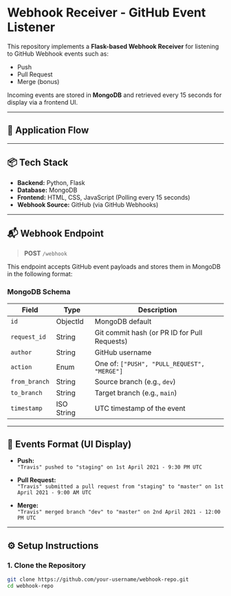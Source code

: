 # Webhook Receiver - GitHub Event Listener

This repository implements a **Flask-based Webhook Receiver** for listening to GitHub Webhook events such as:

- Push
- Pull Request
- Merge (bonus)

Incoming events are stored in **MongoDB** and retrieved every 15 seconds for display via a frontend UI.

---

## 🔁 Application Flow



---

## 📦 Tech Stack

- **Backend:** Python, Flask
- **Database:** MongoDB
- **Frontend:** HTML, CSS, JavaScript (Polling every 15 seconds)
- **Webhook Source:** GitHub (via GitHub Webhooks)

---

## 📬 Webhook Endpoint

> **POST** `/webhook`

This endpoint accepts GitHub event payloads and stores them in MongoDB in the following format:

### MongoDB Schema

| Field        | Type      | Description                                              |
|--------------|-----------|----------------------------------------------------------|
| `id`         | ObjectId  | MongoDB default                                          |
| `request_id` | String    | Git commit hash (or PR ID for Pull Requests)            |
| `author`     | String    | GitHub username                                         |
| `action`     | Enum      | One of: `["PUSH", "PULL_REQUEST", "MERGE"]`             |
| `from_branch`| String    | Source branch (e.g., `dev`)                             |
| `to_branch`  | String    | Target branch (e.g., `main`)                            |
| `timestamp`  | ISO String| UTC timestamp of the event                              |

---

## 🧪 Events Format (UI Display)

- **Push:**  
  `"Travis" pushed to "staging" on 1st April 2021 - 9:30 PM UTC`

- **Pull Request:**  
  `"Travis" submitted a pull request from "staging" to "master" on 1st April 2021 - 9:00 AM UTC`

- **Merge:**  
  `"Travis" merged branch "dev" to "master" on 2nd April 2021 - 12:00 PM UTC`

---

## ⚙️ Setup Instructions

### 1. Clone the Repository

```bash
git clone https://github.com/your-username/webhook-repo.git
cd webhook-repo

